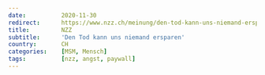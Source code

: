 ```yaml
---
date:          2020-11-30
redirect:      https://www.nzz.ch/meinung/den-tod-kann-uns-niemand-ersparen-ld.1588851
title:         NZZ
subtitle:      'Den Tod kann uns niemand ersparen'
country:       CH
categories:    [MSM, Mensch]
tags:          [nzz, angst, paywall]
---
```


